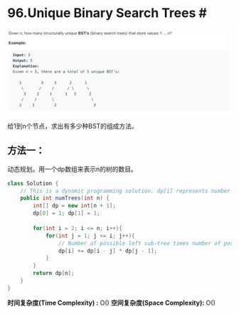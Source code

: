 # 96.Unique Binary Search Trees \#

![](.gitbook/assets/image%20%2851%29.png)

给1到n个节点，求出有多少种BST的组成方法。

## 方法一：

动态规划。用一个dp数组来表示n的树的数目。

```java
class Solution {
    // This is a dynamic programming solution. dp[i] represents number of possible binary trees when there have i integers
    public int numTrees(int n) {
        int[] dp = new int[n + 1];
        dp[0] = 1; dp[1] = 1;
        
        for(int i = 2; i <= n; i++){
            for(int j = 1; j <= i; j++){
                // Number of possible left sub-tree times number of possible right sub-tree
                dp[i] += dp[i - j] * dp[j - 1];
            }
        }
        return dp[n];
    }
}
```

**时间复杂度\(Time Complexity\) :** O\(\)          **空间复杂度\(Space Complexity\):** O\(\)

